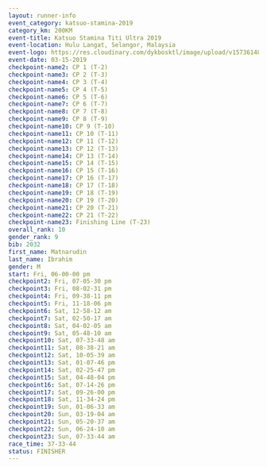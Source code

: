 ```yaml
---
layout: runner-info 
event_category: katsuo-stamina-2019 
category_km: 200KM 
event-title: Katsuo Stamina Titi Ultra 2019 
event-location: Hulu Langat, Selangor, Malaysia 
event-logo: https://res.cloudinary.com/dykbosktl/image/upload/v1573614825/Logo/Logo_p7ft6n.png
event-date: 03-15-2019 
checkpoint-name2: CP 1 (T-2) 
checkpoint-name3: CP 2 (T-3) 
checkpoint-name4: CP 3 (T-4) 
checkpoint-name5: CP 4 (T-5) 
checkpoint-name6: CP 5 (T-6) 
checkpoint-name7: CP 6 (T-7) 
checkpoint-name8: CP 7 (T-8) 
checkpoint-name9: CP 8 (T-9) 
checkpoint-name10: CP 9 (T-10) 
checkpoint-name11: CP 10 (T-11) 
checkpoint-name12: CP 11 (T-12) 
checkpoint-name13: CP 12 (T-13) 
checkpoint-name14: CP 13 (T-14) 
checkpoint-name15: CP 14 (T-15) 
checkpoint-name16: CP 15 (T-16) 
checkpoint-name17: CP 16 (T-17) 
checkpoint-name18: CP 17 (T-18) 
checkpoint-name19: CP 18 (T-19) 
checkpoint-name20: CP 19 (T-20) 
checkpoint-name21: CP 20 (T-21) 
checkpoint-name22: CP 21 (T-22) 
checkpoint-name23: Finishing Line (T-23) 
overall_rank: 10
gender_rank: 9
bib: 2032
first_name: Matnarudin
last_name: Ibrahim
gender: M
start: Fri, 06-00-00 pm
checkpoint2: Fri, 07-05-30 pm
checkpoint3: Fri, 08-02-31 pm
checkpoint4: Fri, 09-38-11 pm
checkpoint5: Fri, 11-18-06 pm
checkpoint6: Sat, 12-58-12 am
checkpoint7: Sat, 02-50-17 am
checkpoint8: Sat, 04-02-05 am
checkpoint9: Sat, 05-48-10 am
checkpoint10: Sat, 07-33-48 am
checkpoint11: Sat, 08-38-21 am
checkpoint12: Sat, 10-05-39 am
checkpoint13: Sat, 01-07-46 pm
checkpoint14: Sat, 02-25-47 pm
checkpoint15: Sat, 04-48-04 pm
checkpoint16: Sat, 07-14-26 pm
checkpoint17: Sat, 09-26-00 pm
checkpoint18: Sat, 11-34-24 pm
checkpoint19: Sun, 01-06-33 am
checkpoint20: Sun, 03-19-04 am
checkpoint21: Sun, 05-20-37 am
checkpoint22: Sun, 06-24-10 am
checkpoint23: Sun, 07-33-44 am
race_time: 37-33-44
status: FINISHER
---
```

